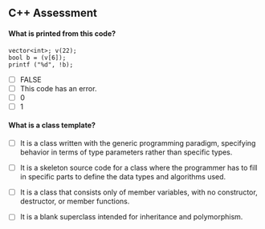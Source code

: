 C++ Assessment
---------------------
#### What is printed from this code?
```
vector<int>; v(22);
bool b = (v[6]);
printf ("%d", !b);
```
- [ ] FALSE
- [ ] This code has an error.
- [ ] 0
- [ ] 1

#### What is a class template?

- [ ] It is a class written with the generic programming paradigm, specifying behavior in terms of type parameters rather than specific types.
- [ ] It is a skeleton source code for a class where the programmer has to fill in specific parts to define the data types and algorithms used.
- [ ] It is a class that consists only of member variables, with no constructor, destructor, or member functions.
- [ ] It is a blank superclass intended for inheritance and polymorphism.

